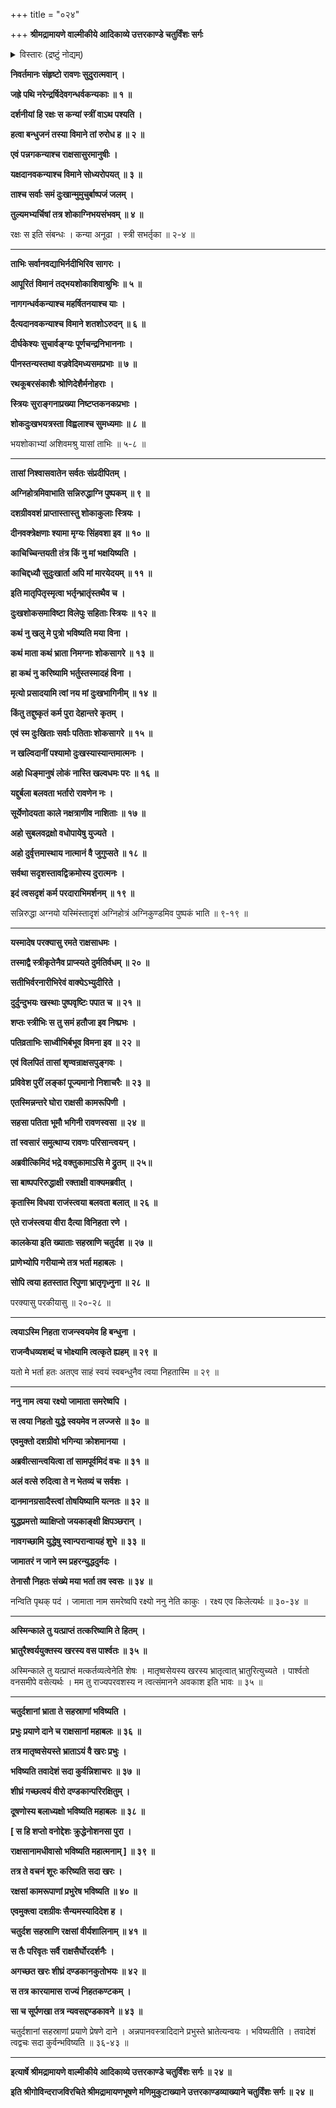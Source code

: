 +++
title = "०२४"

+++
**श्रीमद्रामायणे वाल्मीकीये आदिकाव्ये उत्तरकाण्डे चतुर्विंशः सर्गः**

<details><summary>विस्तारः (द्रष्टुं नोद्यम्)</summary>

दिग्-जयार्थं गतेन रावणेन  
तत्र तत्र रमणीयतर-तरुणी-गणस्य  
बलाद् अपहरणेन पुष्पकारोपणे  
साध्वीभिस् ताभिस् तं प्रति  
नारी-हेतुक-वध-प्राप्ति-कारक-शाप-दानम् ॥ १ ॥  
ततस् ताभिः सहैव लङ्कां प्रविष्टे रावणे  
शूर्पणखया तं प्रति स्व-रमण-मारण-रूप-दोषाविष्करणेन स-गर्हणं रोदनम् ॥ २ ॥  
रावणेन तां प्रति तन्-मारणस्य प्रामादिकत्वोक्त्या परिसान्त्वन-पूर्वकं  
दान-मानादिभिस् तत्-परितोषण-प्रतिज्ञानेन  
तद्-अर्थं चतुर्-दश-सहस्र-संख्याक-राक्षसैर् दूषणेन शूर्प-णखया च सह  
दण्डकारण्यं प्रति खरस्य प्रेषणम् ॥ ३ ॥

</details>


**निवर्तमानः संहृष्टो रावणः सुदुरात्मवान् ।**

**जह्रे पथि नरेन्द्रर्षिदेवगन्धर्वकन्यकाः ॥ १ ॥**

**दर्शनीयां हि रक्षः स कन्यां स्त्रीं वाऽथ पश्यति ।**

**हत्वा बन्धुजनं तस्या विमाने तां रुरोध ह ॥ २ ॥**

**एवं पन्नगकन्याश्च राक्षसासुरमानुषीः ।**

**यक्षदानवकन्याश्च विमाने सोध्यरोपयत् ॥ ३ ॥**

**ताश्च सर्वाः समं दुःखान्मुमुचुर्बाष्पजं जलम् ।**

**तुल्यमभ्यर्चिषां तत्र शोकाग्निभयसंभवम् ॥ ४ ॥**

रक्षः स इति संबन्धः । कन्या अनूढा । स्त्री सभर्तृका ॥ २-४ ॥

****

**ताभिः सर्वानवद्याभिर्नदीभिरिव सागरः ।**

**आपूरितं विमानं तद्भयशोकाशिवाश्रुभिः ॥ ५ ॥**

**नागगन्धर्वकन्याश्च महर्षितनयाश्च याः ।**

**दैत्यदानवकन्याश्च विमाने शतशोऽरुदन् ॥ ६ ॥**

**दीर्घकेश्यः सुचार्वङ्ग्यः पूर्णचन्द्रनिभाननाः ।**

**पीनस्तन्यस्तथा वज्रवेदिमध्यसमप्रभाः ॥ ७ ॥**

**रथकूबरसंकाशैः श्रोणिदेशैर्मनोहराः ।**

**स्त्रियः सुराङ्गनाप्रख्या निष्टप्तकनकप्रभाः ।**

**शोकदुःखभयत्रस्ता विह्वलाश्च सुमध्यमाः ॥ ८ ॥**

भयशोकाभ्यां अशिवमश्रु यासां ताभिः ॥ ५-८ ॥

****

**तासां निश्वासवातेन सर्वतः संप्रदीपितम् ।**

**अग्निहोत्रमिवाभाति सन्निरुद्धाग्नि पुष्पकम् ॥ ९ ॥**

**दशग्रीववशं प्राप्तास्तास्तु शोकाकुलाः स्त्रियः ।**

**दीनवक्त्रेक्षणाः श्यामा मृग्यः सिंहवशा इव ॥ १० ॥**

**काचिच्चिन्तयती तंत्र किं नु मां भक्षयिष्यति ।**

**काचिद्दध्यौ सुदुःखार्ता अपि मां मारयेदयम् ॥ ११ ॥**

**इति मातृपितृस्मृत्वा भर्तृन्भ्रातृंस्तथैव च ।**

**दुःखशोकसमाविष्टा विलेपुः सहिताः स्त्रियः ॥ १२ ॥**

**कथं नु खलु मे पुत्रो भविष्यति मया विना ।**

**कथं माता कथं भ्राता निमग्नाः शोकसागरे ॥ १३ ॥**

**हा कथं नु करिष्यामि भर्तुस्तस्मादहं विना ।**

**मृत्यो प्रसादयामि त्वां नय मां दुःखभागिनीम् ॥ १४ ॥**

**किंतु तद्दुष्कृतं कर्म पुरा देहान्तरे कृतम् ।**

**एवं स्म दुःखिताः सर्वाः पतिताः शोकसागरे ॥ १५ ॥**

**न खल्विदानीं पश्यामो दुःखस्यास्यान्तमात्मनः ।**

**अहो धिङ्मानुषं लोकं नास्ति खल्वधमः परः ॥ १६ ॥**

**यद्दुर्बला बलवता भर्तारो रावणेन नः ।**

**सूर्येणोदयता काले नक्षत्राणीव नाशिताः ॥ १७ ॥**

**अहो सुबलवद्रक्षो वधोपायेषु युज्यते ।**

**अहो दुर्वृत्तमास्थाय नात्मानं वै जुगुप्सते ॥ १८ ॥**

**सर्वथा सदृशस्तावद्विक्रमोस्य दुरात्मनः ।**

**इदं त्वसदृशं कर्म परदाराभिमर्शनम् ॥ १९ ॥**

सन्निरुद्धा अग्नयो यस्मिंस्तादृशं अग्निहोत्रं अग्निकुण्डमिव पुष्पकं भाति ॥ ९-१९ ॥

****

**यस्मादेष परक्यासु रमते राक्षसाधमः ।**

**तस्माद्वै स्त्रीकृतेनैव प्राप्स्यते दुर्मतिर्वधम् ॥ २० ॥**

**सतीभिर्वरनारीभिरेवं वाक्येऽभ्युदीरिते ।**

**दुर्दुन्दुभयः खस्थाः पुष्पवृष्टिः पपात च ॥ २१ ॥**

**शप्तः स्त्रीभिः स तु समं हतौजा इव निष्प्रभः ।**

**पतिव्रताभिः साध्वीभिर्बभूव विमना इव ॥ २२ ॥**

**एवं विलपितं तासां शृण्वन्राक्षसपुङ्गवः ।**

**प्रविवेश पुरीं लङ्कां पूज्यमानो निशाचरैः ॥ २३ ॥**

**एतस्मिन्नन्तरे घोरा राक्षसी कामरूपिणी ।**

**सहसा पतिता भूमौ भगिनी रावणस्वसा ॥ २४ ॥**

**तां स्वसारं समुत्थाप्य रावणः परिसान्त्वयन् ।**

**अब्रवीत्किमिदं भद्रे वक्तुकामाऽसि मे द्रुतम् ॥ २५॥**

**सा बाष्पपरिरुद्धाक्षी रक्ताक्षी वाक्यमब्रवीत् ।**

**कृतास्मि विधवा राजंस्त्वया बलवता बलात् ॥ २६ ॥**

**एते राजंस्त्वया वीरा दैत्या विनिहता रणे ।**

**कालकेया इति ख्याताः सहस्राणि चतुर्दश ॥ २७ ॥**

**प्राणेभ्योपि गरीयान्मे तत्र भर्ता महाबलः ।**

**सोपि त्वया हतस्तात रिपुणा भ्रातृगृध्नुना ॥ २८ ॥**

परक्यासु परकीयासु ॥ २०-२८ ॥

****

**त्वयाऽस्मि निहता राजन्स्वयमेव हि बन्धुना ।**

**राजन्वैधव्यशब्दं च भोक्ष्यामि त्वत्कृते ह्यहम् ॥ २९ ॥**

यतो मे भर्ता हतः अतएव साहं स्वयं स्वबन्धुनैव त्वया निहतास्मि ॥ २९ ॥

****

**ननु नाम त्वया रक्ष्यो जामाता समरेष्वपि ।**

**स त्वया निहतो युद्धे स्वयमेव न लज्जसे ॥ ३० ॥**

**एवमुक्तो दशग्रीवो भगिन्या क्रोशमानया ।**

**अब्रवीत्सान्त्वयित्वा तां सामपूर्वमिदं वचः ॥ ३१ ॥**

**अलं वत्से रुदित्वा ते न भेतव्यं च सर्वशः ।**

**दानमानग्रसादैस्त्वां तोषयिष्यामि यत्नतः ॥ ३२ ॥**

**युद्धप्रमत्तो व्याक्षिप्तो जयकाङ्क्षी क्षिपञ्छरान् ।**

**नावगच्छामि युद्धेषु स्वान्परान्वायहं शुभे ॥ ३३ ॥**

**जामातरं न जाने स्म प्रहरन्युद्धदुर्मदः ।**

**तेनासौ निहतः संख्ये मया भर्ता तव स्वसः ॥ ३४ ॥**

नन्विति पृथक् पदं । जामाता नाम समरेष्वपि रक्ष्यो ननु नेति काकुः । रक्ष्य एव किलेत्यर्थः ॥ ३०-३४ ॥

****

**अस्मिन्काले तु यत्प्राप्तं तत्करिष्यामि ते हितम् ।**

**भ्रातुरैश्वर्ययुक्तस्य खरस्य वस पार्श्वतः ॥ ३५ ॥**

अस्मिन्काले तु यत्प्राप्तं मत्कर्तव्यत्वेनेति शेषः । मातृष्वसेयस्य खरस्य भ्रातृत्वात् भ्रातुरित्युच्यते । पार्श्वतो वनसमीपे वसेत्यर्थः । मम तु राज्यपरवशस्य न त्वत्संमानने अवकाश इति भावः ॥ ३५ ॥

****

**चतुर्दशानां भ्राता ते सहस्राणां भविष्यति ।**

**प्रभुः प्रयाणे दाने च राक्षसानां महाबलः ॥ ३६ ॥**

**तत्र मातृष्वसेयस्ते भ्राताऽयं वै खरः प्रभुः ।**

**भविष्यति तवादेशं सदा कुर्वन्निशाचरः ॥ ३७ ॥**

**शीघ्रं गच्छत्वयं वीरो दण्डकान्परिरक्षितुम् ।**

**दूषणोस्य बलाध्यक्षो भविष्यति महाबलः ॥ ३८ ॥**

**\[ स हि शप्तो वनोद्देशः क्रुद्धेनोशनसा पुरा ।**

**राक्षसानामधीवासो भविष्यति महात्मनाम् \] ॥ ३९ ॥**

**तत्र ते वचनं शूरः करिष्यति सदा खरः ।**

**रक्षसां कामरूपाणां प्रभुरेष भविष्यति ॥ ४० ॥**

**एवमुक्त्वा दशग्रीवः सैन्यमस्यादिदेश ह ।**

**चतुर्दश सहस्राणि रक्षसां वीर्यशालिनाम् ॥ ४१ ॥**

**स तैः परिवृतः सर्वै राक्षसैर्घोरदर्शनैः ।**

**अगच्छत खरः शीघ्रं दण्डकानकुतोभयः ॥ ४२ ॥**

**स तत्र कारयामास राज्यं निहतकण्टकम् ।**

**सा च सूर्पणखा तत्र न्यवसद्दण्डकावने ॥ ४३ ॥**

चतुर्दशानां सहस्राणां प्रयाणे प्रेषणे दाने । अन्नपानवस्त्रादिदाने प्रभुस्ते भ्रातेत्यन्वयः । भविष्यतीति । तवादेशं त्वद्वचः सदा कुर्वन्भविष्यति ॥ ३६-४३ ॥

****

**इत्यार्षे श्रीमद्रामायणे वाल्मीकीये आदिकाव्ये उत्तरकाण्डे चतुर्विंशः सर्गः ॥ २४ ॥**

**इति श्रीगोविन्दराजविरचिते श्रीमद्रामायणभूषणे मणिमुकुटाख्याने उत्तरकाण्डव्याख्याने चतुर्विंशः सर्गः ॥ २४ ॥**
